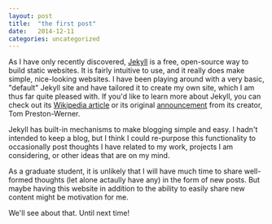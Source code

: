 ```yaml
---
layout: post
title:  "the first post"
date:   2014-12-11
categories: uncategorized
---
```

As I have only recently discovered, [Jekyll](http://jekyllrb.com/) is a free, open-source way to build static websites. It is fairly intuitive to use, and it really does make simple, nice-looking websites. I have been playing around with a very basic, "default" Jekyll site and have tailored it to create my own site, which I am thus far quite pleased with. If you'd like to learn more about Jekyll, you can check out its [Wikipedia article](http://en.wikipedia.org/wiki/Jekyll_%28software%29) or its original [announcement](http://tom.preston-werner.com/2008/11/17/blogging-like-a-hacker.html) from its creator, Tom Preston-Werner.

Jekyll has built-in mechanisms to make blogging simple and easy. I hadn't intended to keep a blog, but I think I could re-purpose this functionality to occasionally post thoughts I have related to my work, projects I am considering, or other ideas that are on my mind. 

As a graduate student, it is unlikely that I will have much time to share well-formed thoughts (let alone actaully have any) in the form of new posts. But maybe having this website in addition to the ability to easily share new content might be motivation for me. 

We'll see about that. Until next time!